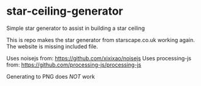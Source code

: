 # star-ceiling-generator
Simple star generator to assist in building a star ceiling

This is repo makes the star generator from starscape.co.uk working again.  The website is missing included file.

Uses noisejs from: https://github.com/xixixao/noisejs
Uses processing-js from: https://github.com/processing-js/processing-js

Generating to PNG does *NOT* work
